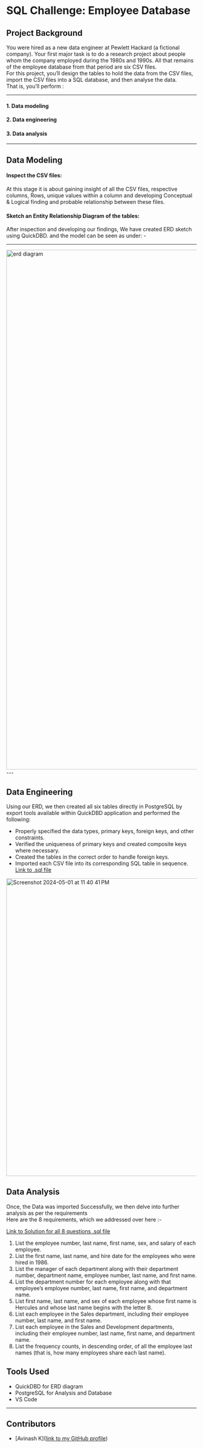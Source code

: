 # SQL Challenge: Employee Database

## Project Background ##

You were hired as a new data engineer at Pewlett Hackard (a fictional company). Your first major task is to do a research project about people whom the company employed during the 1980s and 1990s. 
All that remains of the employee database from that period are six CSV files.
<br>For this project, you’ll design the tables to hold the data from the CSV files, import the CSV files into a SQL database, and then analyse the data. 
<br>That is, you’ll perform : 

---
#### 1.	Data modeling 
#### 2.	Data engineering  
#### 3.	Data analysis

---
## Data Modeling

#### Inspect the CSV files: 
At this stage it is about gaining insight of all the CSV files, respective columns, Rows, unique values within a column and developing Conceptual & Logical finding and probable relationship between these files.

#### Sketch an Entity Relationship Diagram of the tables: <br> 
After inspection and developing our findings, We have created ERD sketch using QuickDBD. 
and the model can be seen as under: -

---
<img width="1370" alt="erd diagram" src="https://github.com/AVI-1213/sql_challenge/assets/156638175/5bb83b8b-af3b-40da-bdac-c9ed887fff6d">
---

## Data Engineering ##

Using our ERD, we then created all six tables directly in PostgreSQL by export tools available within QuickDBD application and performed the following:
   - Properly specified the data types, primary keys, foreign keys, and other constraints.
   - Verified the uniqueness of primary keys and created composite keys where necessary.
   - Created the tables in the correct order to handle foreign keys.
   - Imported each CSV file into its corresponding SQL table in sequence.
<br>[Link to .sql file](EmployeeSQL/emp_create_table.sql)

<img width="785" alt="Screenshot 2024-05-01 at 11 40 41 PM" src="https://github.com/AVI-1213/sql_challenge/assets/156638175/537bcd92-7735-43a9-add3-5da12756098c">


## Data Analysis

Once, the Data was imported Successfully, we then delve into further analysis as per the requirements <br>
Here are the 8 requirements, which we addressed over here :- <br>

[Link to Solution for all 8 questions .sql file](EmployeeSQL/Analysis.sql)

1.	List the employee number, last name, first name, sex, and salary of each employee.
2.	List the first name, last name, and hire date for the employees who were hired in 1986.
3.	List the manager of each department along with their department number, department name, employee number, last name, and first name.
4.	List the department number for each employee along with that employee’s employee number, last name, first name, and department name.
5.	List first name, last name, and sex of each employee whose first name is Hercules and whose last name begins with the letter B.
6.	List each employee in the Sales department, including their employee number, last name, and first name.
7.	List each employee in the Sales and Development departments, including their employee number, last name, first name, and department name.
8.	List the frequency counts, in descending order, of all the employee last names (that is, how many employees share each last name).

## Tools Used
  - QuickDBD for ERD diagram
  - PostgreSQL for Analysis and Database
  - VS Code 


---
## Contributors

- [Avinash K]([link to my GitHub profile](https://github.com/AVI-1213))


